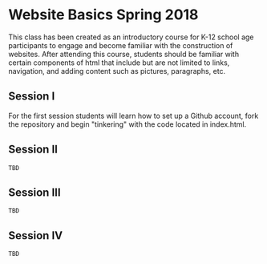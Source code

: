 # Website Basics Spring 2018
This class has been created as an introductory course for K-12 school age participants to engage and become familiar with the construction of websites. After attending this course, students should be familiar with certain components of html that include but are not limited to links, navigation, and adding content such as pictures, paragraphs, etc.

## Session I
  For the first session students will learn how to set up a Github account, fork the repository and begin "tinkering" with the code located in index.html.
  
## Session II
    TBD
    

## Session III
    TBD
     
## Session IV
    TBD
